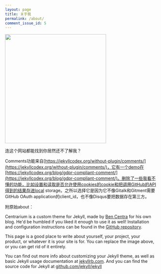 ```yaml
---
layout: page
title: 关于我
permalink: /about/
comment_issue_id: 5
---
```


<img src="{{ site.baseurl }}/assets/-741b8a59a3ab442b.jpg" style="width: 334px;height: 359px;" />

连这个网站都能找到你居然还不了解我？

Comments功能来自[https://jekyllcodex.org/without-plugin/comments/](https://jekyllcodex.org/without-plugin/comments/)，它有一个demo在[https://jekyllcodex.org/blog/gdpr-compliant-comment/](https://jekyllcodex.org/blog/gdpr-compliant-comment/)。删除了一些我看不懂的功能，比如设置和读取是否允许使用cookies的cookie和把调用GitHub的API得到的结果存进local storage。之所以选择它是因为它不像Gitalk和Gitment需要GitHub OAuth application的client_id，也不像Disqus要把数据存在第三方。

附原始about：

Centrarium is a custom theme for Jekyll, made by [Ben Centra][bencentra] for his own blog. He'd be humbled if you liked it enough to use it as well! Installation and configuration instructions can be found in the [GitHub repository](https://github.com/bencentra/centrarium).

This page is a good place to write about yourself, your project, your product, or whatever it is your site is for. You can replace the image above, or you can get rid of it entirely. 

You can find out more info about customizing your Jekyll theme, as well as basic Jekyll usage documentation at [jekyllrb.com](http://jekyllrb.com/). And you can find the source code for Jekyll at [github.com/jekyll/jekyll](https://github.com/jekyll/jekyll)

[centrarium]: https://github.com/bencentra/centrarium
[bencentra]: http://bencentra.com
[jekyll]: https://github.com/jekyll/jekyll
